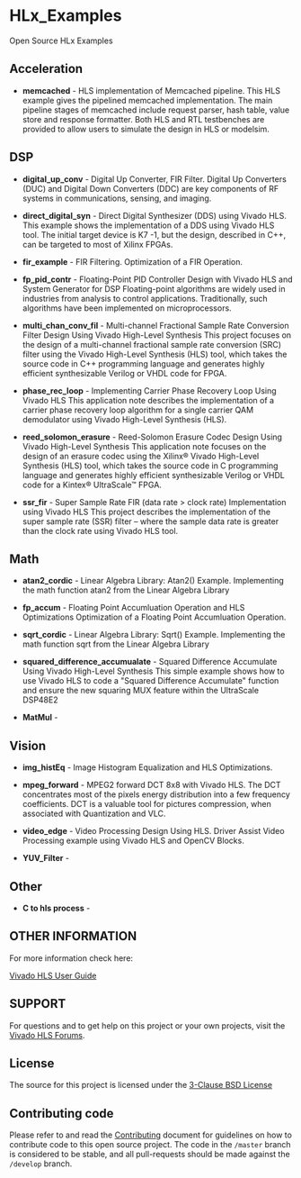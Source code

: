 # HLx_Examples
Open Source HLx Examples

## Acceleration 
- **memcached** - HLS implementation of Memcached pipeline.
  This HLS example gives the pipelined memcached implementation. The main pipeline stages of memcached include request parser, hash table, value store and response formatter. Both HLS and RTL testbenches are provided to allow users to simulate the design in HLS or modelsim.
  
## DSP 
- **digital_up_conv** - Digital Up Converter, FIR Filter.
  Digital Up Converters (DUC) and Digital Down Converters (DDC) are key components of RF systems in communications, sensing, and imaging.

- **direct_digital_syn** - Direct Digital Synthesizer (DDS) using Vivado HLS.
  This example shows the implementation of a DDS using Vivado HLS tool. The initial target device is K7 -1, but the design, described in C++, can be targeted to most of Xilinx FPGAs. 

- **fir_example** - FIR Filtering.
  Optimization of a FIR Operation.

- **fp_pid_contr** - Floating-Point PID Controller Design with Vivado HLS and System Generator for DSP
  Floating-point algorithms are widely used in industries from analysis to control applications. Traditionally, such algorithms have been implemented on microprocessors.
  
- **multi_chan_conv_fil** - Multi-channel Fractional Sample Rate Conversion Filter Design Using Vivado High-Level Synthesis
  This project focuses on the design of a multi-channel fractional sample rate conversion (SRC) filter using the Vivado High-Level Synthesis (HLS) tool, which takes the source code in C\++ programming language and generates highly efficient synthesizable Verilog or VHDL code for FPGA.

- **phase_rec_loop** - Implementing Carrier Phase Recovery Loop Using Vivado HLS 
  This application note describes the implementation of a carrier phase recovery loop algorithm for a single carrier QAM demodulator using Vivado High-Level Synthesis (HLS).
  
- **reed_solomon_erasure** - Reed-Solomon Erasure Codec Design Using Vivado High-Level Synthesis
  This application note focuses on the design of an erasure codec using the Xilinx® Vivado High-Level Synthesis (HLS) tool, which takes the source code in C programming language and generates highly efficient synthesizable Verilog or VHDL code for a Kintex® UltraScale™ FPGA.
  
- **ssr_fir** - Super Sample Rate FIR (data rate > clock rate) Implementation using Vivado HLS
  This project describes the implementation of the super sample rate (SSR) filter – where the sample data rate is greater than the clock rate using Vivado HLS tool.

## Math 
- **atan2_cordic** - Linear Algebra Library: Atan2() Example. 
Implementing the math function atan2 from the Linear Algebra Library 

- **fp_accum** - Floating Point Accumluation Operation and HLS Optimizations
Optimization of a Floating Point Accumluation Operation.

- **sqrt_cordic** - Linear Algebra Library: Sqrt() Example.
Implementing the math function sqrt from the Linear Algebra Library 

- **squared_difference_accumualate** - Squared Difference Accumulate Using Vivado High-Level Synthesis
This simple example shows how to use Vivado HLS to code a "Squared Difference Accumulate" function and ensure the new squaring MUX feature within the UltraScale DSP48E2

- **MatMul** -

## Vision
- **img_histEq** - Image Histogram Equalization and HLS Optimizations.
  
- **mpeg_forward** - MPEG2 forward DCT 8x8  with Vivado HLS.
The DCT concentrates most of the pixels energy distribution into a few frequency coefficients. 
DCT is a valuable tool for pictures compression, when associated with Quantization and VLC.

- **video_edge** - Video Processing Design Using HLS.
Driver Assist Video Processing example using Vivado HLS and OpenCV Blocks.  

- **YUV_Filter** -

## Other
- **C to hls process** - 
## OTHER INFORMATION

For more information check here: 

[Vivado HLS User Guide][]

## SUPPORT

For questions and to get help on this project or your own projects, visit the [Vivado HLS Forums][]. 

## License
The source for this project is licensed under the [3-Clause BSD License][]

## Contributing code
Please refer to and read the [Contributing][] document for guidelines on how to contribute code to this open source project. The code in the `/master` branch is considered to be stable, and all pull-requests should be made against the `/develop` branch.

[Contributing]: CONTRIBUTING.md 
[3-Clause BSD License]: LICENSE.md
[Vivado HLS Forums]: https://forums.xilinx.com/t5/High-Level-Synthesis-HLS/bd-p/hls 
[Vivado HLS User Guide]: http://www.xilinx.com/support/documentation/sw_manuals/xilinx2015_4/ug902-vivado-high-level-synthesis.pdf
